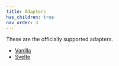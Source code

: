 ```yaml
---
title: Adapters
has_children: true
nav_order: 3
---
```


These are the officially supported adapters.

- [Vanilla](./vanilla)
- [Svelte](./svelte)

